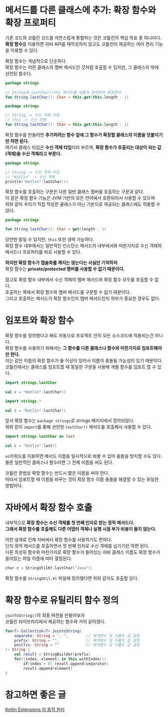 메서드를 다른 클래스에 추가: 확장 함수와 확장 프로퍼티
====================================================
기존 코드와 코틀린 코드를 자연스럽게 통합하는 것은 코틀린의 핵심 목표 중 하나이다.       
**확장 함수**를 이용하면 자바 API를 재작성하지 않고도 코틀린이 제공하는 여러 편리 기능을 이용할 수 있다.     

확장 함수는 개념적으로 단순하다.   
확장 함수는 어떤 클래스의 멤버 메서드인 것처럼 호출할 수 있지만, 그 클래스의 밖에 선언된 함수다.    

```kt
package strings
   
// String에 lastChar()라는 메서드를 새롭게 정의하여 확장한다.     
fun String.lastChar(): Char = this.get(this.length - 1)     
```      
```kt
package strings

// String -> 수신 객체 타입
// this -> 수신 객체 
fun String.lastChar(): Char = this.get(this.length - 1)
```
확장 함수를 만들려면 **추가하려는 함수 앞에 그 함수가 확장할 클래스의 이름을 덧붙이기만 하면 된다.**           
여기서 클래스 타입은 **수신 객체 타입**이라 부르며, **확장 함수가 호출되는 대상이 되는 값(객체)을 수신 객체라고 부른다.**          

```kt
package strings

// String -> 수신 객체 타입
// "Kotlin" -> 수신 객체  
println("Kotlin".lastChar())
```
확장 함수를 호출하는 구문은 다른 일반 클래스 멤버를 호출하는 구문과 같다.            
이 같은 확장 함수 기능은 JVM 기반의 모든 언어에서 호환되어서 사용할 수 있으며    
위와 같이 우리가 직접 작성한 클래스가 아닌 기본으로 제공되는 클래스에도 적용할 수 있다.    
   
```kt
package strings

fun String.lastChar(): Char = get(length - 1)
```
당연한 말일 수 있지만, `this` 또한 생략 가능하다.       
확장 함수 내부에서는 일반적인 인스턴스 메서드의 내부에서와 마찬가지로 수신 객체의 메서드나 프로퍼티를 바로 사용할 수 있다.    
      
**하지만 확장 함수가 캡슐화를 깨지는 않는다는 사실만 기억하자**           
확장 함수는 **private/protected 멤버를 사용할 수 없기 때문이다.**                

참고로 확장 함수 내부에서 수신 객체의 멤버 메서드와 확장 함수 모두를 호출할 수 없다.      
호출하는 쪽에서 확장 함수와 멤버 메서드를 구분할 수 없기 때문이다.       
그리고 호출하는 메서드가 확장 함수인지 멤버 메서드인지 여부가 중요한 경우도 없다.    
  
# 임포트와 확장 함수      
확장 함수를 정의했다고 해도 자동으로 프로젝트 안의 모든 소스코드에 적용되는건 아니다.          
확장 함수를 사용하기 위해서는 **그 함수를 다른 클래스나 함수와 마찬가지로 임포트해야만 한다.**           
이는 같은 이름의 확장 함수가 둘 이상이 있어서 이름이 충돌될 가능성이 있기 때문이다.   
코틀린에서는 클래스를 임포트할 때 동일한 구문을 사용해 개별 함수를 임포트 할 수 있다.   

```kt
import strings.lastChar  
     
val c = "Kotlin".lastChar()    
```
```kt
import strings.*  
     
val c = "Kotlin".lastChar()    
```
앞서 확장 함수는 `package strings`로 strings 패키지에서 정의되었다.           
위와 같이 `import`를 통해 선언한 `lastChar()` 메서드를 호출해서 사용할 수 있다.          
       
```kt
import strings.lastChar as last 
     
val c = "Kotlin".last()    
```
`as`키워드를 이용하면 메서드 이름을 일시적으로 바꿀 수 있어 충돌을 방지할 수도 있다.       
물론 일반적인 클래스나 함수라면 그 전체 이름을 써도 된다.        
         
코틀린 문법상 확장 함수는 반드시 짦은 이름을 써야 한다.        
따라서 임포트할 때 이름을 바꾸는 것이 확장 함수 이름 충돌을 해결할 수 있는 유일한 방법이다.     
                         
# 자바에서 확장 함수 호출                            
내부적으로 **확장 함수는 수신 객체를 첫 번째 인자로 받는 정적 메서드다.**                       
**그래서 확장 함수를 호출해도 다른 어댑터 객체나 실행 시점 부가 비용이 들지 않는다.**            
                          
이런 설계로 인해 자바에서 확장 함수를 사용하기도 편하다.                    
단지 정적 메서드를 호출하면서 첫 번째 인자로 수신 객체를 넘기기만 하면 된다.               
다른 최상위 함수와 마찬가지로 확장 함수가 들어있는 자바 클래스 이름도 확장 함수가 들어있는 파일 이름에 따라 결정된다.     

```kt
char c = StringUtilKt.lastChar("Java");
```
확장 함수를 `StringUtil.kt` 파일에 정의했다면 위와 같이도 호출할 있다.       

# 확장 함수로 유틸리티 함수 정의  
`joinToString()`의 최종 버전을 만들어보자      
코틀린 라이브러리에서 제공하는 함수와 거의 같아졌다.    
    
```kt
fun<T> Collection<T>.jointoString(
    separate: String = ", ",        // 매개변수 및 디폴트 값 설정
    prefix: String = "",            // 매개변수 및 디폴트 값 설정 
    postfix: String = ""            // 매개변수 및 디폴트 값 설정 
): String {
    val result = StringBuilder(prefix)
    for((index, element) in this.withIndex())
        if(index > 0) result.append(separator)
        result.append(element)
}
```


    
# 참고하면 좋은 글 
[Kotlin Extensions 의 동작 원리](https://medium.com/@joongwon/kotlin-kotlin-extensions-%EC%9D%98-%EB%8F%99%EC%9E%91-%EC%9B%90%EB%A6%AC-ea1759b8d556)







